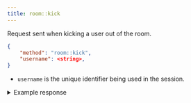```yaml
---
title: room::kick
---
```


Request sent when kicking a user out of the room.

```json
{
    "method": "room::kick",
    "username": <string>,
}
```

- `username` is the unique identifier being used in the session.

<details>
<summary>Example response</summary>

```json
{
    "method": "room::kick",
    "username": <string>,
    "admin": <string>,
    "message": <string>,
    "status": "success",
}
```

</details>
